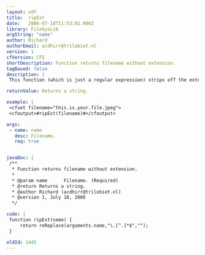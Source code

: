 ```yaml
---
layout: udf
title:  ripExt
date:   2006-07-18T11:53:02.000Z
library: FileSysLib
argString: "name"
author: Richard
authorEmail: acdhirr@trilobiet.nl
version: 1
cfVersion: CF5
shortDescription: Function returns filename without extension.
tagBased: false
description: |
 This function (which is just a regular expression) strips off the extension from a filename. Dots within the filename are preserved.

returnValue: Returns a string.

example: |
 <cfset filename="this.is.your.file.jpeg">
 <cfoutput>#ripExt(filename)#</cfoutput>

args:
 - name: name
   desc: Filename.
   req: true


javaDoc: |
 /**
  * Function returns filename without extension.
  * 
  * @param name      Filename. (Required)
  * @return Returns a string. 
  * @author Richard (acdhirr@trilobiet.nl) 
  * @version 1, July 18, 2006 
  */

code: |
 function ripExt(name) {
     return reReplace(arguments.name,"\.[^.]*$","");
 }

oldId: 1445
---
```


